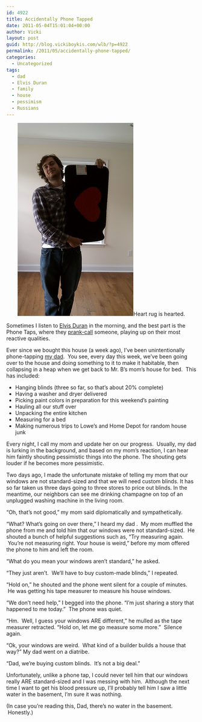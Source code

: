 ```yaml
---
id: 4922
title: Accidentally Phone Tapped
date: 2011-05-04T15:01:04+00:00
author: Vicki
layout: post
guid: http://blog.vickiboykis.com/wlb/?p=4922
permalink: /2011/05/accidentally-phone-tapped/
categories:
  - Uncategorized
tags:
  - dad
  - Elvis Duran
  - family
  - house
  - pessimism
  - Russians
---
```

<p style="text-align: center;">
  <a href="https://raw.githubusercontent.com/veekaybee/wlb/gh-pages/assets/images/2011/05/IMAG0770.jpg"><img class="aligncenter size-full wp-image-4923" title="IMAG0770" src="https://raw.githubusercontent.com/veekaybee/wlb/gh-pages/assets/images/2011/05/IMAG0770.jpg" alt="" width="307" height="512" /></a>Heart rug is hearted.
</p>

Sometimes I listen to [Elvis Duran](http://blog.vickiboykis.com/wlb/2011/04/13/whines-about-commutes-and-the-radio-part-two/) in the morning, and the best part is the Phone Taps, where they [prank-call](http://www.elvisduran.com/pages/video/mainplayer.html?uri=channels/430789/) someone, playing up on their most reactive qualities.

Ever since we bought this house (a week ago), I&#8217;ve been unintentionally phone-tapping [my dad](http://blog.vickiboykis.com/wlb/2010/09/07/comparative-dadvantage/).  You see, every day this week, we&#8217;ve been going over to the house and doing something to it to make it habitable, then collapsing in a heap when we get back to Mr. B&#8217;s mom&#8217;s house for bed.  This has included:

  * Hanging blinds (three so far, so that&#8217;s about 20% complete)
  * Having a washer and dryer delivered
  * Picking paint colors in preparation for this weekend&#8217;s painting
  * Hauling all our stuff over
  * Unpacking the entire kitchen
  * Measuring for a bed
  * Making numerous trips to Lowe&#8217;s and Home Depot for random house junk

Every night, I call my mom and update her on our progress.  Usually, my dad is lurking in the background, and based on my mom&#8217;s reaction, I can hear him faintly shouting pessimistic things into the phone. The shouting gets louder if he becomes more pessimistic.

Two days ago, I made the unfortunate mistake of telling my mom that our windows are not standard-sized and that we will need custom blinds. It has so far taken us three days going to three stores to price out blinds. In the meantime, our neighbors can see me drinking champagne on top of an unplugged washing machine in the living room.

&#8220;Oh, that&#8217;s not good,&#8221; my mom said diplomatically and sympathetically.

&#8220;What? What&#8217;s going on over there,&#8221; I heard my dad .  My mom muffled the phone from me and told him that our windows were not standard-sized.  He shouted a bunch of helpful suggestions such as, &#8220;Try measuring again.  You&#8217;re not measuring right. Your house is weird,&#8221; before my mom offered the phone to him and left the room.

&#8220;What do you mean your windows aren&#8217;t standard,&#8221; he asked.

&#8220;They just aren&#8217;t.  We&#8217;ll have to buy custom-made blinds,&#8221; I repeated.

&#8220;Hold on,&#8221; he shouted and the phone went silent for a couple of minutes.  He was getting his tape measurer to measure his house windows.

&#8220;We don&#8217;t need help,&#8221; I begged into the phone. &#8220;I&#8217;m just sharing a story that happened to me today.&#8221;  The phone was quiet.

&#8220;Hm.  Well, I guess your windows ARE different,&#8221; he mulled as the tape measurer retracted. &#8220;Hold on, let me go measure some more.&#8221;  Silence again.

&#8220;Ok, your windows are weird.  What kind of a builder builds a house that way?&#8221; My dad went on a diatribe.

&#8220;Dad, we&#8217;re buying custom blinds.  It&#8217;s not a big deal.&#8221;

Unfortunately, unlike a phone tap, I could never tell him that our windows really ARE standard-sized and I was messing with him.  Although the next time I want to get his blood pressure up, I&#8217;ll probably tell him I saw a little water in the basement, I&#8217;m sure it was nothing.

(In case you&#8217;re reading this, Dad, there&#8217;s no water in the basement.  Honestly.)